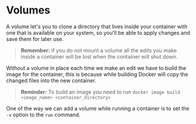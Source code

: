 # Volumes
A volume let's you to clone a directory that lives inside your container with one that is available on your system, so you'll be able to apply changes and save them for later use.

> **Remember:** if you do not mount a volume all the edits you make inside a container will be lost when the container will shut down.

Without a volume in place each time we make an edit we have to build the image for the container, this is because while building Docker will copy the changed files into the new container.
> **Reminder:** To build an image you need to run `docker image build <image_name> <container_directory>`

One of the way we can add a volume while running a container is to set the `-v` option to the `run` command.